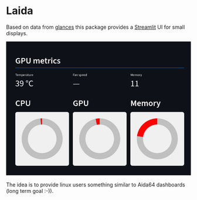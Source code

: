 # Laida

Based on data from [glances](https://github.com/nicolargo/glances?tab=readme-ov-file) this package provides a [Streamlit](https://streamlit.io/) UI for small displays.

![](laida_v010.png)

The idea is to provide linux users something similar to Aida64 dashboards (long term goal :-)).
